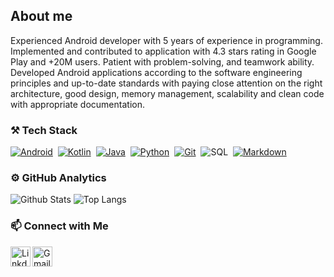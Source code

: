 ## About me 

Experienced Android developer with 5 years of experience in programming. Implemented and contributed to application with 4.3 stars rating in Google Play and +20M users. Patient with problem-solving, and teamwork ability. Developed Android applications according to the software engineering principles and up-to-date standards with paying close attention on the right architecture, good design, memory management, scalability and clean code with appropriate documentation.


### ⚒️ Tech Stack

[![Android](https://img.shields.io/badge/-Android-141a20?style=flat&logo=Android)](https://developer.android.com/)&nbsp;
[![Kotlin](https://img.shields.io/badge/-Kotlin-141a20?style=flat&logo=Kotlin)](https://kotlinlang.org/)&nbsp;
[![Java](https://img.shields.io/badge/-Java-141a20?style=flat&logo=Java&logoColor=FFA518)](https://www.oracle.com/java/)&nbsp;
[![Python](https://img.shields.io/badge/-Python-141a20?style=flat&logo=python)](https://www.python.org/)&nbsp;
[![Git](https://img.shields.io/badge/-Git-141a20?style=flat&logo=git)](https://git-scm.com/)&nbsp;
![SQL](https://img.shields.io/badge/-SQL-141a20?style=flat&logo=mysql)&nbsp;
[![Markdown](https://img.shields.io/badge/-Markdown-141a20?style=flat&logo=markdown)](https://www.markdownguide.org/)&nbsp;



### ⚙️ GitHub Analytics

![Github Stats](https://github-readme-stats.vercel.app/api?username=Ali-Mostaghimi&theme=github_dark&border_radius=12&line_height=33&show_icons=true&count_private=true&cache_seconds=10800&include_all_commits=false)
![Top Langs](https://github-readme-stats.vercel.app/api/top-langs/?username=Ali-Mostaghimi&theme=github_dark&border_radius=12&langs_count=4&cache_seconds=10800&exclude_repo=anime-recommendation-system,Subtitle)


### 📫 Connect with Me

<a href="https://www.linkedin.com/in/ali-mostaghimi/">
  <img align="left" alt="Linkdein" width="32px" height="32px" src="https://user-images.githubusercontent.com/52744015/200795055-e5d48f4c-8a79-4b52-a44e-659d5a6c1271.png"/>
</a>
<a href="alimostaghimi.bo@gmail.com">
  <img align="left" alt="Gmail" width="32px" height="32px" src="https://user-images.githubusercontent.com/52744015/200794434-4793a1de-0fa9-4218-bca2-168e27384479.png"/>
</a>
